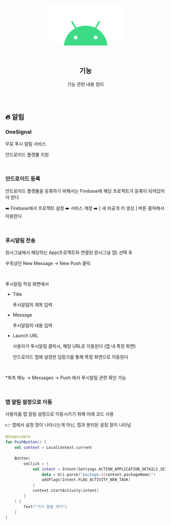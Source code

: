<div align="center">
  <p>
    <img src="../README.assets/android.png">
  </p>
  <br>
  <h2>기능</h2>
  <p>기능 관련 내용 정리</p>
  <br>
  <br>
</div>






## 🔥 알림

### OneSignal

무료 푸시 알림 서비스

안드로이드 플랫폼 지원

<br>

### 안드로이드 등록

안드로이드 플랫폼을 등록하기 위해서는 Firebase에 해당 프로젝트가 등록이 되어있어야 한다

➡️ Firebase에서 프로젝트 설정 ➡️ 서비스 계정 ➡️ [ 새 비공개 키 생성 ] 버튼 클릭해서 이용한다

<br>

### 푸시알림 전송

원시그널에서 해당하는 App(프로젝트와 연결된 원시그널 앱) 선택 후

우측상단 New Message → New Push 클릭

<br>

푸시알림 작성 화면에서

- Title

  푸시알림의 제목 입력

- Message

  푸시알림의 내용 입력

- Launch URL

  사용자가 푸시알림 클릭시, 해당 URL로 이동된다 (앱 내 특정 화면)

  안드로이드 앱에 설정한 딥링크를 통해 특정 화면으로 이동된다

<br>

*좌측 메뉴 → Messages → Push 에서 푸시알림 관련 확인 가능

<br>

### 앱 알림 설정으로 이동

사용자를 앱 알림 설정으로 이동시키기 위해 아래 코드 사용

👉 앱에서 설정 창이 나타나는게 아닌, 앱과 분리된 설정 창이 나타남

```kotlin
@Composable
fun PushButton() {
    val context = LocalContext.current
    
    Button(
        onClick = {
            val intent = Intent(Settings.ACTION_APPLICATION_DETAILS_SETTINGS).apply {
                data = Uri.parse("package:${context.packageName}")
                addFlags(Intent.FLAG_ACTIVITY_NEW_TASK)
            }
            context.startActivity(intent)
        }
    ) {
        Text("기기 알림 켜기")
    }
}
```
